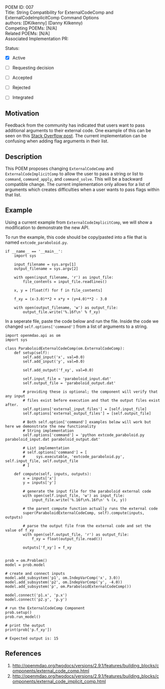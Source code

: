 POEM ID:  007  
Title:   String Compatibility for ExternalCodeComp and ExternalCodeImplicitComp Command Options  
authors: [DKilkenny] (Danny Kilkenny)    
Competing POEMs: [N/A]  
Related POEMs: [N/A]  
Associated Implementation PR:    

Status:

- [x] Active
- [ ] Requesting decision
- [ ] Accepted
- [ ] Rejected
- [ ] Integrated


Motivation
----------

Feedback from the community has indicated that users want to pass additional arguments to their external code. One example of this can be seen on this [Stack Overflow post](https://stackoverflow.com/questions/59187224/running-matlab-scripts-as-externalcode-component). The current implementation can be confusing when adding flag arguments in their list.


Description
-----------

This POEM proposes changing `ExternalCodeComp` and `ExternalCodeImplicitComp` to allow the user to pass a string or list to `command`, `command_apply`, and `command_solve`. This will be a backward compatible change. The current implementation only allows for a list of arguments which creates difficulties when a user wants to pass flags within that list.

Example
-------

Using a current example from `ExternalCodeImplicitComp`, we will show a modification to demonstrate the new API.

To run the example, this code should be copy/pasted into a file that is named `extcode_paraboloid.py`.
```
if __name__ == '__main__':
    import sys

    input_filename = sys.argv[1]
    output_filename = sys.argv[2]

    with open(input_filename, 'r') as input_file:
        file_contents = input_file.readlines()

    x, y = [float(f) for f in file_contents]

    f_xy = (x-3.0)**2 + x*y + (y+4.0)**2 - 3.0

    with open(output_filename, 'w') as output_file:
        output_file.write('%.16f\n' % f_xy)
```

In a seperate file, paste the code below and run the file. Inside the code we changed `self.options['command']` from a list of arguments to a string.
```
import openmdao.api as om
import sys

class ParaboloidExternalCodeComp(om.ExternalCodeComp):
    def setup(self):
        self.add_input('x', val=0.0)
        self.add_input('y', val=0.0)

        self.add_output('f_xy', val=0.0)

        self.input_file = 'paraboloid_input.dat'
        self.output_file = 'paraboloid_output.dat'

        # providing these is optional; the component will verify that any input
        # files exist before execution and that the output files exist after.
        self.options['external_input_files'] = [self.input_file]
        self.options['external_output_files'] = [self.output_file]

        # Both self.option['command'] examples below will work but here we demonstrate the new functionality
        # String implementation
        self.options['command'] = 'python extcode_paraboloid.py paraboloid_input.dat paraboloid_output.dat'

        # List implementation
        # self.options['command'] = [
        #     sys.executable, 'extcode_paraboloid.py', self.input_file, self.output_file
        # ]

    def compute(self, inputs, outputs):
        x = inputs['x']
        y = inputs['y']

        # generate the input file for the paraboloid external code
        with open(self.input_file, 'w') as input_file:
            input_file.write('%.16f\n%.16f\n' % (x, y))

        # the parent compute function actually runs the external code
        super(ParaboloidExternalCodeComp, self).compute(inputs, outputs)

        # parse the output file from the external code and set the value of f_xy
        with open(self.output_file, 'r') as output_file:
            f_xy = float(output_file.read())

        outputs['f_xy'] = f_xy


prob = om.Problem()
model = prob.model

# create and connect inputs
model.add_subsystem('p1', om.IndepVarComp('x', 3.0))
model.add_subsystem('p2', om.IndepVarComp('y', -4.0))
model.add_subsystem('p', om.ParaboloidExternalCodeComp())

model.connect('p1.x', 'p.x')
model.connect('p2.y', 'p.y')

# run the ExternalCodeComp Component
prob.setup()
prob.run_model()

# print the output
print(prob['p.f_xy'])

# Expected output is: 15
```

References
---------

1. http://openmdao.org/twodocs/versions/2.9.1/features/building_blocks/components/external_code_comp.html
2. http://openmdao.org/twodocs/versions/2.9.1/features/building_blocks/components/external_code_implicit_comp.html
